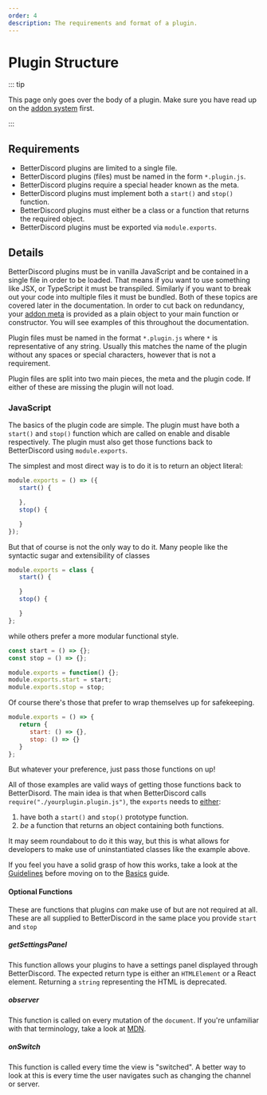 ```yaml
---
order: 4
description: The requirements and format of a plugin.
---
```


# Plugin Structure

::: tip

This page only goes over the body of a plugin. Make sure you have read up on the [addon system](../../developers/addons.md) first.

:::

## Requirements

 - BetterDiscord plugins are limited to a single file.
 - BetterDiscord plugins (files) must be named in the form `*.plugin.js`.
 - BetterDiscord plugins require a special header known as the meta.
 - BetterDiscord plugins must implement both a `start()` and `stop()` function.
 - BetterDiscord plugins must either be a class or a function that returns the required object.
 - BetterDiscord plugins must be exported via `module.exports`.

## Details

BetterDiscord plugins must be in vanilla JavaScript and be contained in a single file in order to be loaded. That means if you want to use something like JSX, or TypeScript it must be transpiled. Similarly if you want to break out your code into multiple files it must be bundled. Both of these topics are covered later in the documentation. In order to cut back on redundancy, your [addon meta](../../developers/addons.md) is provided as a plain object to your main function or constructor. You will see examples of this throughout the documentation.

Plugin files must be named in the format `*.plugin.js` where `*` is representative of any string. Usually this matches the name of the plugin without any spaces or special characters, however that is not a requirement.

Plugin files are split into two main pieces, the meta and the plugin code. If either of these are missing the plugin will not load.

### JavaScript

The basics of the plugin code are simple. The plugin must have both a `start()` and `stop()` function which are called on enable and disable respectively. The plugin must also get those functions back to BetterDiscord using `module.exports`.

The simplest and most direct way is to do it is to return an object literal:
```js
module.exports = () => ({
   start() {

   },
   stop() {

   }
});
```

But that of course is not the only way to do it. Many people like the syntactic sugar and extensibility of classes

```js
module.exports = class {
   start() {

   }
   stop() {

   }
};
```

while others prefer a more modular functional style.

```js
const start = () => {};
const stop = () => {};

module.exports = function() {};
module.exports.start = start;
module.exports.stop = stop;
```

Of course there's those that prefer to wrap themselves up for safekeeping.

```js
module.exports = () => {
   return {
      start: () => {},
      stop: () => {}
   }
};
```

But whatever your preference, just pass those functions on up!

All of those examples are valid ways of getting those functions back to BetterDisord. The main idea is that when BetterDiscord calls `require("./yourplugin.plugin.js")`, the `exports` needs to <u>either</u>:
1. have both a `start()` and `stop()` prototype function.
2. _be_ a function that returns an object containing both functions.

It may seem roundabout to do it this way, but this is what allows for developers to make use of uninstantiated classes like the example above.

If you feel you have a solid grasp of how this works, take a look at the [Guidelines](./guidelines) before moving on to the [Basics](../basics/creating-a-plugin.md) guide.

#### Optional Functions

These are functions that plugins _can_ make use of but are not required at all. These are all supplied to BetterDiscord in the same place you provide `start` and `stop`

##### getSettingsPanel

This function allows your plugins to have a settings panel displayed through BetterDiscord. The expected return type is either an `HTMLElement` or a React element. Returning a `string` representing the HTML is deprecated.

##### observer

This function is called on every mutation of the `document`. If you're unfamiliar with that terminology, take a look at [MDN](https://developer.mozilla.org/en-US/docs/Web/API/MutationObserver/observe).

##### onSwitch

This function is called every time the view is "switched". A better way to look at this is every time the user navigates such as changing the channel or server.